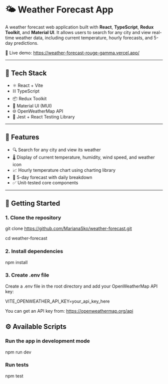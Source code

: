 # 🌤️ Weather Forecast App

A weather forecast web application built with **React**, **TypeScript**, **Redux Toolkit**, and **Material UI**. It allows users to search for any city and view real-time weather data, including current temperature, hourly forecasts, and 5-day predictions.

🔗 Live demo: https://weather-forecast-rouge-gamma.vercel.app/

---

## 🔧 Tech Stack

- ⚛️ React + Vite
- ⛓️ TypeScript
- 📦 Redux Toolkit
- 🎨 Material UI (MUI)
- 🌐 OpenWeatherMap API
- 🧪 Jest + React Testing Library

---

## 📸 Features

- 🔍 Search for any city and view its weather
- 🌡️ Display of current temperature, humidity, wind speed, and weather icon
- 📈 Hourly temperature chart using charting library
- 📅 5-day forecast with daily breakdown
- ✅ Unit-tested core components

---

## 🚀 Getting Started

### 1. Clone the repository
git clone https://github.com/MarianaSko/weather-forecast.git

cd weather-forecast

### 2. Install dependencies
npm install

### 3. Create .env file
Create a .env file in the root directory and add your OpenWeatherMap API key:

VITE_OPENWEATHER_API_KEY=your_api_key_here

You can get an API key from: https://openweathermap.org/api

## ⚙️ Available Scripts

### Run the app in development mode
npm run dev

### Run tests
npm test


